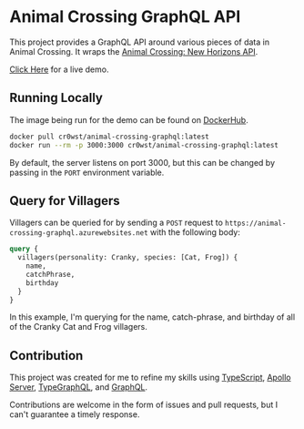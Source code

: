 # Animal Crossing GraphQL API

This project provides a GraphQL API around various pieces of data in Animal Crossing. It wraps the [Animal Crossing: New Horizons API](http://acnhapi.com/).

[Click Here](https://animal-crossing-graphql.azurewebsites.net/) for a live demo.

## Running Locally

The image being run for the demo can be found on [DockerHub](https://hub.docker.com/r/cr0wst/animal-crossing-graphql).

```sh
docker pull cr0wst/animal-crossing-graphql:latest
docker run --rm -p 3000:3000 cr0wst/animal-crossing-graphql:latest
```

By default, the server listens on port 3000, but this can be changed by passing in the `PORT` environment variable.

## Query for Villagers

Villagers can be queried for by sending a `POST` request to `https://animal-crossing-graphql.azurewebsites.net` with the following body:

```graphql
query {
  villagers(personality: Cranky, species: [Cat, Frog]) {
    name,
    catchPhrase,
    birthday
  }
}
```

In this example, I'm querying for the name, catch-phrase, and birthday of all of the Cranky Cat and Frog villagers.

## Contribution

This project was created for me to refine my skills using [TypeScript](https://www.typescriptlang.org/), [Apollo Server](https://www.apollographql.com/server/), [TypeGraphQL](https://typegraphql.com/), and [GraphQL](https://graphql.org/). 

Contributions are welcome in the form of issues and pull requests, but I can't guarantee a timely response.